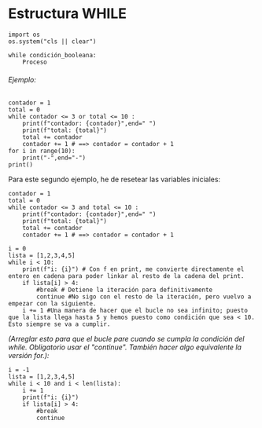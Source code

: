 # Estructura WHILE
```
import os
os.system("cls || clear")
```
```
while condición_booleana:
    Proceso 
```
###### Ejemplo:

```
contador = 1
total = 0
while contador <= 3 or total <= 10 :
    print(f"contador: {contador}",end=" ")
    print(f"total: {total}")
    total += contador
    contador += 1 # ==> contador = contador + 1
for i in range(10):
    print("-",end="-")
print()
```
Para este segundo ejemplo, he de resetear las variables iniciales:
```
contador = 1
total = 0
while contador <= 3 and total <= 10 :
    print(f"contador: {contador}",end=" ")
    print(f"total: {total}")
    total += contador
    contador += 1 # ==> contador = contador + 1
```
```
i = 0
lista = [1,2,3,4,5]
while i < 10:
    print(f"i: {i}") # Con f en print, me convierte directamente el entero en cadena para poder linkar al resto de la cadena del print.
    if lista[i] > 4:
        #break # Detiene la iteración para definitivamente
        continue #No sigo con el resto de la iteración, pero vuelvo a empezar con la siguiente.
    i += 1 #Una manera de hacer que el bucle no sea infinito; puesto que la lista llega hasta 5 y hemos puesto como condición que sea < 10. Esto siempre se va a cumplir.
```

*(Arreglar esto para que el bucle pare cuando se cumpla la condición del while. Obligatorio usar el "continue". También hacer algo equivalente la versión for.):*
```
i = -1
lista = [1,2,3,4,5]
while i < 10 and i < len(lista):
    i += 1
    print(f"i: {i}")
    if lista[i] > 4:
        #break
        continue
```

